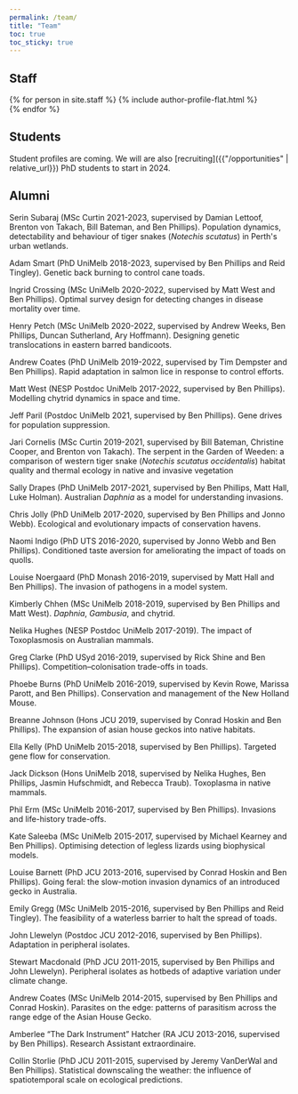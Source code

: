 ```yaml
---
permalink: /team/
title: "Team"
toc: true
toc_sticky: true
---
```


## Staff

{% for person in site.staff %}
  {% include author-profile-flat.html %}
  <br/>
{% endfor %}

## Students

Student profiles are coming.  We will are also [recruiting]({{"/opportunities" | relative_url}}) PhD students to start in 2024.
  

## Alumni

Serin Subaraj (MSc Curtin 2021-2023, supervised by Damian Lettoof, Brenton von Takach, Bill Bateman, and Ben Phillips). Population dynamics, detectability and behaviour of tiger snakes (*Notechis scutatus*) in Perth's urban wetlands.

Adam Smart (PhD UniMelb 2018-2023, supervised by Ben Phillips and Reid Tingley). Genetic back burning to control cane toads.

Ingrid Crossing (MSc UniMelb 2020-2022, supervised by Matt West and Ben Phillips). Optimal survey design for detecting changes in disease mortality over time.

Henry Petch (MSc UniMelb 2020-2022, supervised by Andrew Weeks, Ben Phillips, Duncan Sutherland, Ary Hoffmann). Designing genetic translocations in eastern barred bandicoots.

Andrew Coates (PhD UniMelb 2019-2022, supervised by Tim Dempster and Ben Phillips). Rapid adaptation in salmon lice in response to control efforts.

Matt West (NESP Postdoc UniMelb 2017-2022, supervised by Ben Phillips).  Modelling chytrid dynamics in space and time.

Jeff Paril (Postdoc UniMelb 2021, supervised by Ben Phillips). Gene drives for population suppression.

Jari Cornelis (MSc Curtin 2019-2021, supervised by Bill Bateman, Christine Cooper, and Brenton von Takach). The serpent in the Garden of Weeden: a comparison of western tiger snake (*Notechis scutatus occidentalis*) habitat quality and thermal ecology in native and invasive vegetation

Sally Drapes (PhD UniMelb 2017-2021, supervised by Ben Phillips, Matt Hall, Luke Holman). Australian *Daphnia* as a model for understanding invasions.

Chris Jolly (PhD UniMelb 2017-2020, supervised by Ben Phillips and Jonno Webb). Ecological and evolutionary impacts of conservation havens.

Naomi Indigo (PhD UTS 2016-2020, supervised by Jonno Webb and Ben Phillips). Conditioned taste aversion for ameliorating the impact of toads on quolls.

Louise Noergaard (PhD Monash 2016-2019, supervised by Matt Hall and Ben Phillips). The invasion of pathogens in a model system.

Kimberly Chhen (MSc UniMelb 2018-2019, supervised by Ben Phillips and Matt West). *Daphnia*, *Gambusia*, and chytrid.

Nelika Hughes (NESP Postdoc UniMelb 2017-2019). The impact of Toxoplasmosis on Australian mammals.

Greg Clarke (PhD USyd 2016-2019, supervised by Rick Shine and Ben Phillips). Competition–colonisation trade-offs in toads.

Phoebe Burns (PhD UniMelb 2016-2019, supervised by Kevin Rowe, Marissa Parott, and Ben Phillips). Conservation and management of the New Holland Mouse.

Breanne Johnson (Hons JCU 2019, supervised by Conrad Hoskin and Ben Phillips). The expansion of asian house geckos into native habitats.

Ella Kelly (PhD UniMelb 2015-2018, supervised by Ben Phillips).  Targeted gene flow for conservation.

Jack Dickson (Hons UniMelb 2018, supervised by Nelika Hughes, Ben Phillips, Jasmin Hufschmidt, and Rebecca Traub). Toxoplasma in native mammals.

Phil Erm (MSc UniMelb 2016-2017, supervised by Ben Phillips). Invasions and life-history trade-offs.

Kate Saleeba (MSc UniMelb 2015-2017, supervised by Michael Kearney and Ben Phillips). Optimising detection of legless lizards using biophysical models.

Louise Barnett (PhD JCU 2013-2016, supervised by Conrad Hoskin and Ben Phillips).  Going feral: the slow-motion invasion dynamics of an introduced gecko in Australia.

Emily Gregg (MSc UniMelb 2015-2016, supervised by Ben Phillips and Reid Tingley). The feasibility of a waterless barrier to halt the spread of toads.

John Llewelyn (Postdoc JCU 2012-2016, supervised by Ben Phillips). Adaptation in peripheral isolates.

Stewart Macdonald (PhD JCU 2011-2015, supervised by Ben Phillips and John Llewelyn). Peripheral isolates as hotbeds of adaptive variation under climate change.

Andrew Coates (MSc UniMelb 2014-2015, supervised by Ben Phillips and Conrad Hoskin). Parasites on the edge: patterns of parasitism across the range edge of the Asian House Gecko.

Amberlee “The Dark Instrument” Hatcher (RA JCU 2013-2016, supervised by Ben Phillips).  Research Assistant extraordinaire.

Collin Storlie (PhD JCU 2011-2015, supervised by Jeremy VanDerWal and Ben Phillips). Statistical downscaling the weather: the influence of spatiotemporal scale on ecological predictions.

